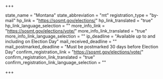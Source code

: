 +++

state_name = "Montana"
state_abbreviation = "mt"
registration_type = "by-mail"
hp_link = "https://sosmt.gov/elections/"
hp_link_translated = "true"
hp_link_language_selection = ""
more_info_link = "https://sosmt.gov/elections/vote/"
more_info_link_translated = "true"
more_info_link_language_selection = ""
ip_deadline = "Available up to and including on Election Day"
mail_received_deadline = ""
mail_postmarked_deadline = "Must be postmarked 30 days before Election Day"
confirm_registration_link = "https://sosmt.gov/elections/vote/"
confirm_registration_link_translated = "true"
confirm_registration_link_language_selection = ""

+++